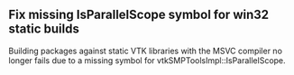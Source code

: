 ## Fix missing IsParallelScope symbol for win32 static builds

Building packages against static VTK libraries with the MSVC compiler no
longer fails due to a missing symbol for vtkSMPToolsImpl::IsParallelScope.
